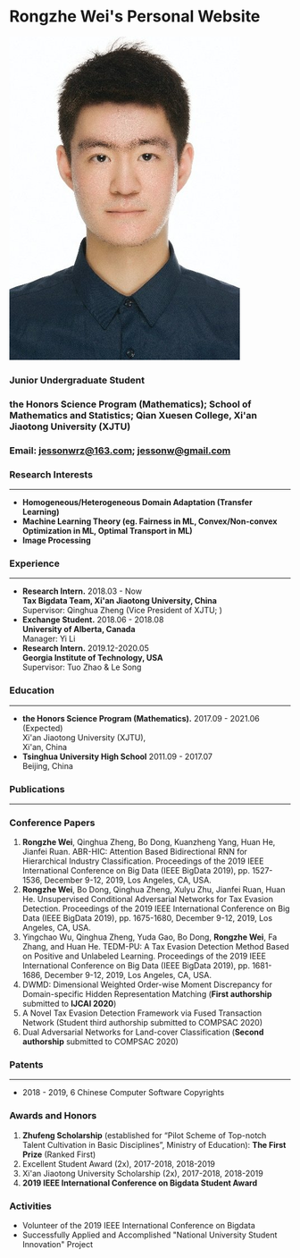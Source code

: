 # Rongzhe Wei's Personal Website

![avatar](https://github.com/Jesson-Wei/Rongzhe-Wei.github.io/blob/master/personal%20photo.jpg)

### Junior Undergraduate Student

### the Honors Science Program (Mathematics); School of Mathematics and Statistics; Qian Xuesen College, Xi'an Jiaotong University (XJTU)

### Email: jessonwrz@163.com; jessonw@gmail.com

### Research Interests
***
* **Homogeneous/Heterogeneous Domain Adaptation (Transfer Learning)**
* **Machine Learning Theory (eg. Fairness in ML, Convex/Non-convex Optimization in ML, Optimal Transport in ML)**
* **Image Processing**

### Experience
***
* **Research Intern.** 2018.03 - Now  
**Tax Bigdata Team, Xi'an Jiaotong University, China**  
Supervisor: Qinghua Zheng (Vice President of XJTU; )  
* **Exchange Student.** 2018.06 - 2018.08  
**University of Alberta, Canada**  
Manager: Yi Li  
* **Research Intern.** 2019.12-2020.05  
**Georgia Institute of Technology, USA**  
Supervisor: Tuo Zhao & Le Song

### Education
***
* **the Honors Science Program (Mathematics).** 2017.09 - 2021.06 (Expected)  
Xi'an Jiaotong University (XJTU),  
Xi'an, China
* **Tsinghua University High School** 2011.09 - 2017.07  
Beijing, China

### Publications
***
### Conference Papers
1. **Rongzhe Wei**, Qinghua Zheng, Bo Dong, Kuanzheng Yang, Huan He, Jianfei Ruan. ABR-HIC: Attention Based Bidirectional RNN for Hierarchical Industry Classification. Proceedings of the 2019 IEEE International Conference on Big Data (IEEE BigData 2019), pp. 1527-1536, December 9-12, 2019, Los Angeles, CA, USA.
2. **Rongzhe Wei**, Bo Dong, Qinghua Zheng, Xulyu Zhu, Jianfei Ruan, Huan He. Unsupervised Conditional Adversarial Networks for Tax Evasion Detection. Proceedings of the 2019 IEEE International Conference on Big Data (IEEE BigData 2019), pp. 1675-1680, December 9-12, 2019, Los Angeles, CA, USA.
3. Yingchao Wu, Qinghua Zheng, Yuda Gao, Bo Dong, **Rongzhe Wei**, Fa Zhang, and Huan He. TEDM-PU: A Tax Evasion Detection Method Based on Positive and Unlabeled Learning. Proceedings of the 2019 IEEE International Conference on Big Data (IEEE BigData 2019), pp. 1681-1686, December 9-12, 2019, Los Angeles, CA, USA. 
4. DWMD: Dimensional Weighted Order-wise Moment Discrepancy for Domain-specific Hidden Representation Matching (**First authorship** submitted to **IJCAI 2020**)
5. A Novel Tax Evasion Detection Framework via Fused Transaction Network (Student third authorship submitted to COMPSAC 2020)
6. Dual Adversarial Networks for Land-cover Classification (**Second authorship** submitted to COMPSAC 2020)

### Patents
***
* 2018 - 2019, 6 Chinese Computer Software Copyrights


### Awards and Honors
1. **Zhufeng Scholarship** (established for “Pilot Scheme of Top-notch Talent Cultivation in Basic Disciplines”, Ministry of Education): **The First Prize** (Ranked First)
2. Excellent Student Award (2x), 2017-2018, 2018-2019
3. Xi'an Jiaotong University Scholarship (2x), 2017-2018, 2018-2019
4. **2019 IEEE International Conference on Bigdata Student Award**

### Activities
* Volunteer of the 2019 IEEE International Conference on Bigdata
* Successfully Applied and Accomplished "National University Student Innovation" Project
